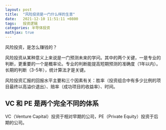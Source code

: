 ```yaml
---
layout: post
title:  "风险投资是一门什么样的生意"
date:   2021-12-10 11:51:11 +0800
tags:   投资逻辑
categories: 半导体投资
mathjax: true
---
```


风险投资，是怎么赚钱的？

风险投资从某种意义上来说是一门预测未来的学问。其中的两个关键，一是专业的判断，更重要的一个是概率论。专业的判断能提高短期预测的准确度（1年以内）。长期的判断（3-5年），统计算法才是关键。

风险投资汇报的回报水平主要和三个因素有关：胜率（投资组合中有多少比例的项目最终以高溢价退出）、赔率（成功项目的收益率）、时间。

## VC 和 PE 是两个完全不同的体系

VC（Venture Capital）投资于相对早期的公司，PE（Private Equity）投资于后期的公司。